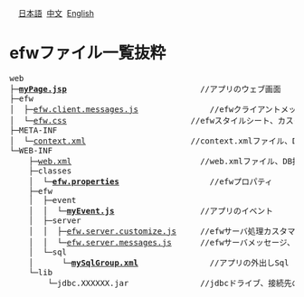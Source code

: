 &nbsp;&nbsp;&nbsp;&nbsp;<a href="../日本語/file_list.md">日本語</a>
&nbsp;<a href="../中文/file_list.md">中文</a>
&nbsp;<a href="../English/file_list.md">English</a>
<H1>efwファイル一覧抜粋</H1>
<pre>
web
├─<b><a href="file_list/myPage.jsp.md">myPage.jsp</a></b>							&nbsp;//アプリのウェブ画面
├─efw
│  ├─<a href="../../release%20with%20sample/web%20application/efw/efw.client.messages.js">efw.client.messages.js</a>			&nbsp;&nbsp;&nbsp;//efwクライアントメッセージ、カスタマイズ可能
│  └─<a href="../../release%20with%20sample/web%20application/efw/efw.css">efw.css</a>							//efwスタイルシート、カスタマイズ可能
├─META-INF
│  └─<a href="../../release%20with%20sample/web%20application/META-INF/context.xml">context.xml</a>						&nbsp;//context.xmlファイル、DB接続を定義する
└─WEB-INF
    ├─<a href="../../release%20with%20sample/web%20application/WEB-INF/web.xml">web.xml</a>							&nbsp;&nbsp;//web.xmlファイル、DB接続のの引用を定義する
    ├─classes
    │  └─<b><a href="file_list/efw.properties.md">efw.properties</a></b>				&nbsp;&nbsp;&nbsp;//efwプロパティ
    ├─efw
    │  ├─event
    │  │  └─<b><a href="file_list/myEvent.js.md">myEvent.js</a></b>					&nbsp;//アプリのイベント
    │  ├─server
    │  │  ├─<a href="../../release%20with%20sample/web%20application/WEB-INF/efw/server/efw.server.customize.js">efw.server.customize.js</a>	&nbsp;//efwサーバ処理カスタマイズファイル
    │  │  └─<a href="../../release%20with%20sample/web%20application/WEB-INF/efw/server/efw.server.messages.js">efw.server.messages.js</a>		//efwサーバメッセージ、カスタマイズ可能
    │  └─sql
    │      └─<b><a href="file_list/mySqlGroup.xml.md">mySqlGroup.xml</a></b>			&nbsp;&nbsp;&nbsp;//アプリの外出しSql
    └─lib
        └─jdbc.XXXXXX.jar				//jdbcドライブ、接続先のDB種類とバージョンによる
</pre>
